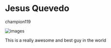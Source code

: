 # Jesus Quevedo
champion119

![images](https://github.com/champion119/champion119/assets/155758577/b8a58f15-1396-40d3-9ff4-c04b22539c7f)

This is a really awesome and best guy in the world
